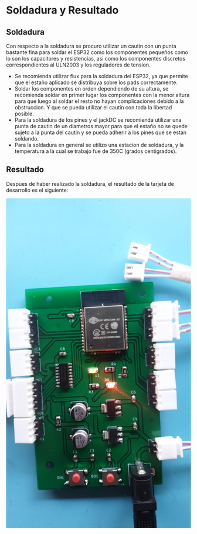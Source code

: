 # Soldadura y Resultado

## Soldadura

Con respecto a la soldadura se procuro utilizar un cautin con un punta bastante fina para soldar el ESP32 como los componentes pequeños como lo son los capacitores y resistencias, asi como los componentes discretos correspondientes al ULN2003 y los reguladores de tension.

- Se recomienda utilizar flux para la soldadura del ESP32, ya que permite que el estaño aplicado se distribuya sobre los pads correctamente.
- Soldar los componentes en orden dependiendo de su altura, se recomienda soldar en primer lugar los componentes con la menor altura para que luego al soldar el resto no hayan complicaciones debido a la obstruccion. Y que se pueda utilizar el cautin con toda la libertad posible.
- Para la soldadura de los pines y el jackDC se recomienda utilizar una punta de cautin de un diametros mayor para que el estaño no se quede sujeto a la punta del cautin y se pueda adherir a los pines que se estan soldando.
- Para la soldadura en general se utilizo una estacion de soldadura, y la temperatura a la cual se trabajo fue de 350C (grados centigrados).

## Resultado

Despues de haber realizado la soldadura, el resultado de la tarjeta de desarrollo es el siguiente:

<p align="center">
  <img src="resultadoC.jpeg" align="center" width = 600>
</p>
